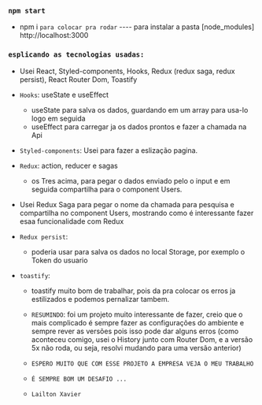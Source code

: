 ### `npm start`


 - npm i `para colocar pra rodar`
  ----  para instalar a pasta [node_modules]
 http://localhost:3000


 ### `esplicando as tecnologias usadas:`

  - Usei React, Styled-components, Hooks, Redux (redux saga, redux persist), React Router Dom, Toastify

  - `Hooks`: useState e useEffect
    - useState para salva os dados, guardando em um array para usa-lo logo
    em seguida
    - useEffect para carregar ja os dados prontos e fazer a chamada na Api

  - `Styled-components`: Usei para fazer a eslização  pagina.

  - `Redux`: action, reducer e sagas
    - os Tres acima, para pegar o dados enviado pelo o input e em seguida
    compartilha para o component Users.

  - Usei Redux Saga para pegar o nome da chamada para pesquisa e compartilha
      no component Users, mostrando como é interessante fazer esaa
      funcionalidade com Redux

  - `Redux persist`:
     - poderia usar para salva os dados no local Storage, por exemplo o Token do usuario

  - `toastify`:
    - toastify muito bom de trabalhar, pois da pra colocar os erros ja estilizados e podemos pernalizar tambem.

    - `RESUMINDO`: foi um projeto muito interessante de fazer, creio que o mais
    complicado é sempre fazer as configurações do ambiente e sempre rever as
    versões pois isso pode dar alguns erros (como aconteceu comigo, usei o History junto com Router Dom, e a versão 5x não roda, ou seja, resolvi mudando para uma versão anterior)

    - `ESPERO MUITO QUE COM ESSE PROJETO A EMPRESA VEJA O MEU TRABALHO`
    - `É SEMPRE BOM UM DESAFIO ...`


    - `Lailton Xavier`







